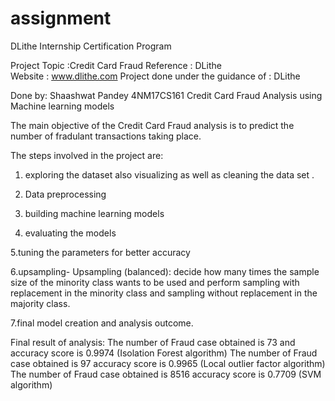 # assignment

DLithe Internship Certification Program
 
Project Topic :Credit Card Fraud
Reference : DLithe  
Website : www.dlithe.com
Project done under the guidance of : DLithe

Done by: Shaashwat Pandey 4NM17CS161
Credit Card Fraud Analysis using Machine learning models

The main objective of the Credit Card Fraud analysis is to predict the number of fradulant transactions taking place.


The steps involved in the project are:

1. exploring the dataset also visualizing as well as cleaning the data set .

2. Data preprocessing

3. building machine learning models

4. evaluating the models

5.tuning the parameters for better accuracy

6.upsampling- Upsampling (balanced): decide how many times the sample size of the minority class wants to be used and perform sampling with replacement in the minority class and sampling without replacement in the majority class.

7.final model creation and analysis outcome.



Final result of analysis:
The number of Fraud case obtained is 73 and accuracy score is 0.9974 (Isolation Forest algorithm)
The number of Fraud case obtained is 97 accuracy score is 0.9965 (Local outlier factor algorithm)
The number of Fraud case obtained is 8516 accuracy score is 0.7709 (SVM algorithm)
